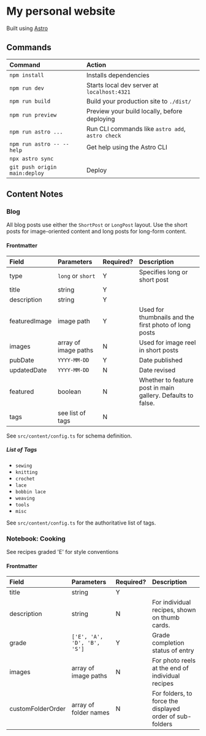 # My personal website
Built using [Astro](https://docs.astro.build)

## Commands
| Command                   | Action                                           |
| :------------------------ | :----------------------------------------------- |
| `npm install`             | Installs dependencies                            |
| `npm run dev`             | Starts local dev server at `localhost:4321`      |
| `npm run build`           | Build your production site to `./dist/`          |
| `npm run preview`         | Preview your build locally, before deploying     |
| `npm run astro ...`       | Run CLI commands like `astro add`, `astro check` |
| `npm run astro -- --help` | Get help using the Astro CLI                     |
| `npx astro sync`          |                                                  |
| `git push origin main:deploy` | Deploy                                       |

## Content Notes

### Blog
All blog posts use either the `ShortPost` or `LongPost` layout. Use the short posts for image-oriented content and long posts for long-form content.

#### Frontmatter
| Field     | Parameters  | Required?     | Description   |
| :--       | :--   | :--           | :--           |
| type  | `long` or `short`  |  Y   | Specifies long or short post  |
|  title | string  |  Y |   |
|  description | string   |  Y |   |
|  featuredImage | image path  | Y  | Used for thumbnails and the first photo of long posts |
| images | array of image paths  | N  |  Used for image reel in short posts |
|  pubDate | `YYYY-MM-DD`  |  Y |  Date published |
|  updatedDate | `YYYY-MM-DD`   |   N | Date revised  |
|  featured |  boolean | N  |  Whether to feature post in main gallery. Defaults to false. |
|  tags |  see list of tags | N  |   |

See `src/content/config.ts` for schema definition.

##### List of Tags
- `sewing` 
- `knitting` 
- `crochet` 
- `lace` 
- `bobbin lace` 
- `weaving` 
- `tools` 
- `misc`  

See `src/content/config.ts` for the authoritative list of tags.

### Notebook: Cooking

See recipes graded 'E' for style conventions

#### Frontmatter

| Field     | Parameters  | Required?     | Description   |
| :--       | :--   | :--           | :--           |
| title  | string  |  Y   |   |
| description  | string  |  N   |  For individual recipes, shown on thumb cards. |
| grade  | `['E', 'A', 'D', 'B', 'S']`  |  Y  |  Grade completion status of entry |
| images  | array of image paths  |  N   |  For photo reels at the end of individual recipes |
| customFolderOrder  | array of folder names  |  N   |  For folders, to force the displayed order of sub-folders |


    